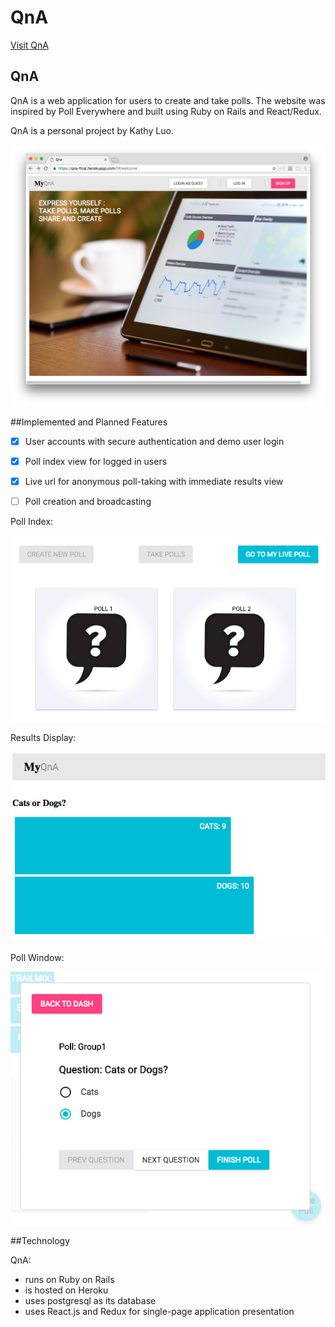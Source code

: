 # QnA

[Visit QnA][heroku]

[heroku]: https://qna-final.herokuapp.com

## QnA

QnA is a web application for users to create and take polls. The website was inspired by Poll Everywhere and built using Ruby on Rails and React/Redux.

QnA is a personal project by Kathy Luo.

![QnA Welcome Screen](/docs/images/homepage.png?raw=true "Homepage")

##Implemented and Planned Features

- [x] User accounts with secure authentication and demo user login
- [x] Poll index view for logged in users
- [x] Live url for anonymous poll-taking with immediate results view
- [ ] Poll creation and broadcasting


Poll Index:

![Poll Index](/docs/images/pollindex.png?raw=true "Poll Index")


Results Display:

![Live Results](/docs/images/liveview.png?raw=true "Live Results")


Poll Window:

![Taking Polls](/docs/images/takepolls.png?raw=true "Taking Polls")

##Technology

QnA:
- runs on Ruby on Rails
- is hosted on Heroku
- uses postgresql as its database
- uses React.js and Redux for single-page application presentation
